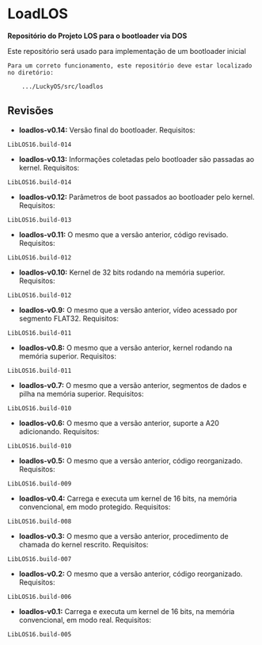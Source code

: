 # LoadLOS #
**Repositório do Projeto LOS para o bootloader via DOS**

Este repositório será usado para implementação de um bootloader inicial

```
Para um correto funcionamento, este repositório deve estar localizado no diretório:

	.../LuckyOS/src/loadlos
```

## Revisões ##

* **loadlos-v0.14:** Versão final do bootloader.
Requisitos:

```
LibLOS16.build-014
```

* **loadlos-v0.13:** Informações coletadas pelo bootloader são passadas ao kernel.
Requisitos:

```
LibLOS16.build-014
```

* **loadlos-v0.12:** Parâmetros de boot passados ao bootloader pelo kernel.
Requisitos:

```
LibLOS16.build-013
```

* **loadlos-v0.11:** O mesmo que a versão anterior, código revisado.
Requisitos:

```
LibLOS16.build-012
```

* **loadlos-v0.10:** Kernel de 32 bits rodando na memória superior.
Requisitos:

```
LibLOS16.build-012
```

* **loadlos-v0.9:** O mesmo que a versão anterior, vídeo acessado por segmento FLAT32.
Requisitos:

```
LibLOS16.build-011
```

* **loadlos-v0.8:** O mesmo que a versão anterior, kernel rodando na memória superior.
Requisitos:

```
LibLOS16.build-011
```

* **loadlos-v0.7:** O mesmo que a versão anterior, segmentos de dados e pilha na memória superior.
Requisitos:

```
LibLOS16.build-010
```

* **loadlos-v0.6:** O mesmo que a versão anterior, suporte a A20 adicionando.
Requisitos:

```
LibLOS16.build-010
```

* **loadlos-v0.5:** O mesmo que a versão anterior, código reorganizado.
Requisitos:

```
LibLOS16.build-009
```

* **loadlos-v0.4:** Carrega e executa um kernel de 16 bits, na memória convencional, em modo protegido.
Requisitos:

```
LibLOS16.build-008
```

* **loadlos-v0.3:** O mesmo que a versão anterior, procedimento de chamada do kernel rescrito.
Requisitos:

```
LibLOS16.build-007
```

* **loadlos-v0.2:** O mesmo que a versão anterior, código reorganizado.
Requisitos:

```
LibLOS16.build-006
```

* **loadlos-v0.1:** Carrega e executa um kernel de 16 bits, na memória convencional, em modo real.
Requisitos:

```
LibLOS16.build-005
```
